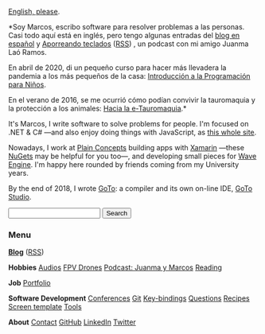 [English, please](#english).

*Soy Marcos, escribo software para resolver problemas a las personas.
Casi todo aquí está en inglés, pero tengo
algunas entradas del [blog en español](/?i=blog-es)
y
[Aporreando teclados](https://www.ivoox.com/podcast-aporreando-teclados_sq_f11142253_1.html)
([RSS](https://www.ivoox.com/podcast-aporreando-teclados_fg_f11142253_filtro_1.xml))
, un podcast con mi amigo Juanma Laó Ramos.

En abril de 2020, di un pequeño curso para hacer más llevadera la pandemia a los más pequeños de la casa:
[Introducción a la Programación para Niños](?i=ipn).

En el verano de 2016, se me ocurrió cómo podían convivir la tauromaquia y la protección a los animales:
[Hacia la e-Tauromaquia](?i=Hacia-la-e-Tauromaquia--Una-propuesta-para-la-convivencia-y-el-emprendimiento-fe84192e75c4).*

<span id="english" />

It's Marcos, I write software to solve problems for people.
I'm focused on .NET & C# —and also enjoy doing things with JavaScript,
as [this whole site](https://github.com/MarcosCobena/marcoscobena.github.io).

Nowadays, I work at [Plain Concepts](http://www.plainconcepts.com) building apps with
[Xamarin](http://www.xamarin.com) —these [NuGets](https://www.nuget.org/profiles/MarcosCobena) may
be helpful for you too—, and developing small pieces for [Wave Engine](http://www.waveengine.net).
I'm happy here rounded by friends coming from my University years.

By the end of 2018, I wrote [GoTo](?i=goto): a compiler and its own on-line IDE, [GoTo Studio](goto-studio).

<form action="https://www.google.com/search" class="center" method="get" name="searchform">
    <input name="sitesearch" type="hidden" value="marcoscobena.com">
    <input autocomplete="on" class="form-control search" name="q" required="required" type="text">
    <button class="button" type="submit">Search</button>
</form>

### Menu

[**Blog**](/?i=blog) ([RSS](feed.rss))

<div id="posts-latest"></div>

<script src="items/home.js"></script>

**Hobbies** [Audios](/?i=audios) [FPV Drones](/?i=drones) [Podcast: Juanma y Marcos](?i=juanma-y-marcos) [Reading](/?i=reading)

**Job** [Portfolio](/?i=portfolio)

**Software Development** [Conferences](/?i=conferences) [Git](/?i=git)
[Key-bindings](/?i=key-bindings) [Questions](/?i=questions) [Recipes](/?i=recipes) [Screen
template](/?i=screen-template) [Tools](/?i=tools)

**About** [Contact](/?i=contact) [GitHub](https://github.com/MarcosCobena) [LinkedIn](https://www.linkedin.com/in/MarcosCobena) [Twitter](https://twitter.com/1Marcos2Cobena)
